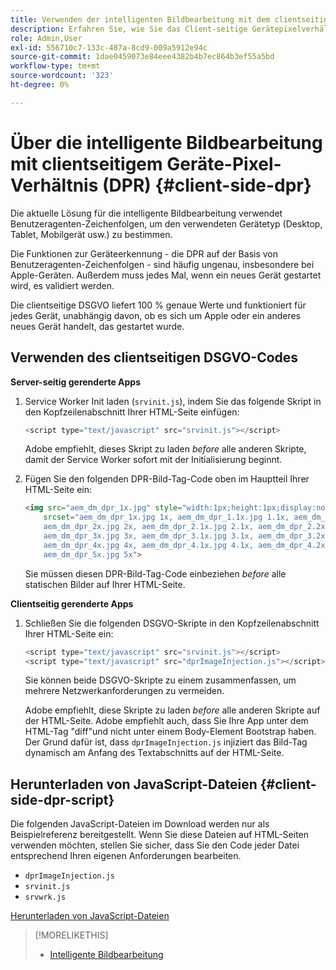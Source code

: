 ```yaml
---
title: Verwenden der intelligenten Bildbearbeitung mit dem clientseitigen Gerätepixelverhältnis
description: Erfahren Sie, wie Sie das Client-seitige Gerätepixelverhältnis mit der intelligenten Bildbearbeitung in Adobe Experience Manager as a Cloud Service mit Dynamic Media verwenden.
role: Admin,User
exl-id: 556710c7-133c-487a-8cd9-009a5912e94c
source-git-commit: 1dae0459073e84eee4382b4b7ec864b3ef55a5bd
workflow-type: tm+mt
source-wordcount: '323'
ht-degree: 0%

---
```


# Über die intelligente Bildbearbeitung mit clientseitigem Geräte-Pixel-Verhältnis (DPR) {#client-side-dpr}

Die aktuelle Lösung für die intelligente Bildbearbeitung verwendet Benutzeragenten-Zeichenfolgen, um den verwendeten Gerätetyp (Desktop, Tablet, Mobilgerät usw.) zu bestimmen.

Die Funktionen zur Geräteerkennung - die DPR auf der Basis von Benutzeragenten-Zeichenfolgen - sind häufig ungenau, insbesondere bei Apple-Geräten. Außerdem muss jedes Mal, wenn ein neues Gerät gestartet wird, es validiert werden.

Die clientseitige DSGVO liefert 100 % genaue Werte und funktioniert für jedes Gerät, unabhängig davon, ob es sich um Apple oder ein anderes neues Gerät handelt, das gestartet wurde.

<!-- See also [About network bandwidth optimization](/help/assets/dynamic-media/imaging-faq.md#network-bandwidth-optimization). -->

## Verwenden des clientseitigen DSGVO-Codes

**Server-seitig gerenderte Apps**

1. Service Worker Init laden (`srvinit.js`), indem Sie das folgende Skript in den Kopfzeilenabschnitt Ihrer HTML-Seite einfügen:

   ```javascript
   <script type="text/javascript" src="srvinit.js"></script>
   ```

   Adobe empfiehlt, dieses Skript zu laden _before_ alle anderen Skripte, damit der Service Worker sofort mit der Initialisierung beginnt.

1. Fügen Sie den folgenden DPR-Bild-Tag-Code oben im Hauptteil Ihrer HTML-Seite ein:

   ```html
   <img src="aem_dm_dpr_1x.jpg" style="width:1px;height:1px;display:none"
       srcset="aem_dm_dpr_1x.jpg 1x, aem_dm_dpr_1.1x.jpg 1.1x, aem_dm_dpr_1.2x.jpg 1.2x, aem_dm_dpr_1.3x.jpg 1.3x, aem_dm_dpr_1.4x.jpg 1.4x, aem_dm_dpr_1.5x.jpg 1.5x, aem_dm_dpr_1.6x.jpg 1.6x,          aem_dm_dpr_1.7x.jpg 1.7x, aem_dm_dpr_1.8x.jpg 1.8x, aem_dm_dpr_1.9x.jpg 1.9x,
       aem_dm_dpr_2x.jpg 2x, aem_dm_dpr_2.1x.jpg 2.1x, aem_dm_dpr_2.2x.jpg 2.2x, aem_dm_dpr_2.3x.jpg 2.3x, aem_dm_dpr_2.4x.jpg 2.4x, aem_dm_dpr_2.5x.jpg 2.5x, aem_dm_dpr_2.6x.jpg 2.6x, aem_dm_dpr_2.7x.jpg 2.7x, aem_dm_dpr_2.8x.jpg 2.8x, aem_dm_dpr_2.9x.jpg 2.9x,
       aem_dm_dpr_3x.jpg 3x, aem_dm_dpr_3.1x.jpg 3.1x, aem_dm_dpr_3.2x.jpg 3.2x, aem_dm_dpr_3.3x.jpg 3.3x, aem_dm_dpr_3.4x.jpg 3.4x, aem_dm_dpr_3.5x.jpg 3.5x, aem_dm_dpr_3.6x.jpg 3.6x, aem_dm_dpr_3.7x.jpg 3.7x, aem_dm_dpr_3.8x.jpg 3.8x, aem_dm_dpr_3.9x.jpg 3.9x,
       aem_dm_dpr_4x.jpg 4x, aem_dm_dpr_4.1x.jpg 4.1x, aem_dm_dpr_4.2x.jpg 4.2x, aem_dm_dpr_4.3x.jpg 4.3x, aem_dm_dpr_4.4x.jpg 4.4x, aem_dm_dpr_4.5x.jpg 4.5x, aem_dm_dpr_4.6x.jpg 4.6x, aem_dm_dpr_4.7x.jpg 4.7x, aem_dm_dpr_4.8x.jpg 4.8x, aem_dm_dpr_4.9x.jpg 4.9x,
       aem_dm_dpr_5x.jpg 5x">
   ```

   Sie müssen diesen DPR-Bild-Tag-Code einbeziehen _before_ alle statischen Bilder auf Ihrer HTML-Seite.

**Clientseitig gerenderte Apps**

1. Schließen Sie die folgenden DSGVO-Skripte in den Kopfzeilenabschnitt Ihrer HTML-Seite ein:

   ```javascript
   <script type="text/javascript" src="srvinit.js"></script>
   <script type="text/javascript" src="dprImageInjection.js"></script>
   ```

   Sie können beide DSGVO-Skripte zu einem zusammenfassen, um mehrere Netzwerkanforderungen zu vermeiden.

   Adobe empfiehlt, diese Skripte zu laden _before_ alle anderen Skripte auf der HTML-Seite.
Adobe empfiehlt auch, dass Sie Ihre App unter dem HTML-Tag &quot;diff&quot;und nicht unter einem Body-Element Bootstrap haben. Der Grund dafür ist, dass `dprImageInjection.js` injiziert das Bild-Tag dynamisch am Anfang des Textabschnitts auf der HTML-Seite.

## Herunterladen von JavaScript-Dateien {#client-side-dpr-script}

Die folgenden JavaScript-Dateien im Download werden nur als Beispielreferenz bereitgestellt. Wenn Sie diese Dateien auf HTML-Seiten verwenden möchten, stellen Sie sicher, dass Sie den Code jeder Datei entsprechend Ihren eigenen Anforderungen bearbeiten.

* `dprImageInjection.js`
* `srvinit.js`
* `srvwrk.js`

[Herunterladen von JavaScript-Dateien](/help/assets/dynamic-media/assets/aem-dynamicmedia-smartimaging-dpr.zip)

>[!MORELIKETHIS]
>
>* [Intelligente Bildbearbeitung](/help/assets/dynamic-media/imaging-faq.md)

